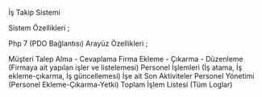 İş Takip Sistemi

Sistem Özellikleri ;

Php 7 (PDO Bağlantısı)
Arayüz Özellikleri ;

Müşteri Talep Alma - Cevaplama
Firma Ekleme - Çıkarma - Düzenleme (Firmaya ait yapılan işler ve listelemesi)
Personel İşlemleri (İş atama, İş ekleme-çıkarma, İş güncellemesi)
İşe ait Son Aktiviteler
Personel Yönetimi (Personel Ekleme-Çıkarma-Yetki)
Toplam İşlem Listesi (Tüm Loglar)
